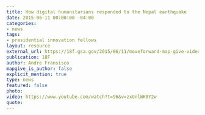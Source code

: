 ```yaml
---
title: How digital humanitarians responded to the Nepal earthquake
date: 2015-06-11 00:00:00 -04:00
categories:
- news
tags:
- presidential innovation fellows
layout: resource
external_url: https://18f.gsa.gov/2015/06/11/moveforward-map-give-video/
publication: 18F
author: Andre Fransisco
mapgive_is_author: false
explicit_mention: true
type: news
featured: false
photo: 
video: https://www.youtube.com/watch?t=96&v=zxGnlWK0Y2w
quote: 
---
```


